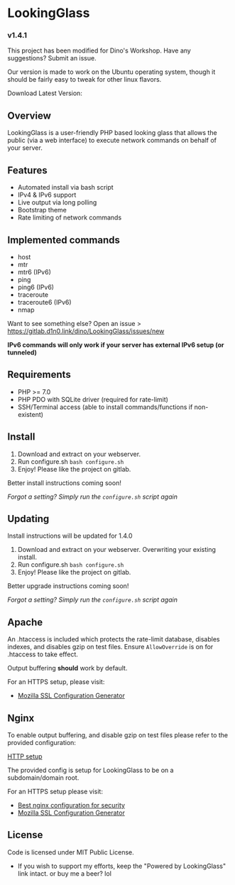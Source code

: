 # LookingGlass
### v1.4.1

This project has been modified for Dino's Workshop. Have any suggestions? Submit an issue.

Our version is made to work on the Ubuntu operating system, though it should be fairly easy
to tweak for other linux flavors.

Download Latest Version: 

## Overview

LookingGlass is a user-friendly PHP based looking glass that allows the public (via a web interface)
to execute network commands on behalf of your server.

## Features

* Automated install via bash script
* IPv4 & IPv6 support
* Live output via long polling
* Bootstrap theme
* Rate limiting of network commands

## Implemented commands

* host
* mtr
* mtr6 (IPv6)
* ping
* ping6 (IPv6)
* traceroute
* traceroute6 (IPv6)
* nmap

Want to see something else? Open an issue > https://gitlab.d1n0.link/dino/LookingGlass/issues/new

__IPv6 commands will only work if your server has external IPv6 setup (or tunneled)__

## Requirements

* PHP >= 7.0
* PHP PDO with SQLite driver (required for rate-limit)
* SSH/Terminal access (able to install commands/functions if non-existent)

## Install

1. Download and extract on your webserver.
2. Run configure.sh ```bash configure.sh```
3. Enjoy! Please like the project on gitlab.

Better install instructions coming soon!

_Forgot a setting? Simply run the `configure.sh` script again_

## Updating

Install instructions will be updated for 1.4.0

1. Download and extract on your webserver. Overwriting your existing install.
2. Run configure.sh ```bash configure.sh```
3. Enjoy! Please like the project on gitlab.

Better upgrade instructions coming soon!

_Forgot a setting? Simply run the `configure.sh` script again_

## Apache

An .htaccess is included which protects the rate-limit database, disables indexes, and disables gzip on test files.
Ensure `AllowOverride` is on for .htaccess to take effect.

Output buffering __should__ work by default.

For an HTTPS setup, please visit:
- [Mozilla SSL Configuration Generator](https://mozilla.github.io/server-side-tls/ssl-config-generator/)

## Nginx

To enable output buffering, and disable gzip on test files please refer to the provided configuration:

[HTTP setup](LookingGlass/lookingglass-http.nginx.conf)

The provided config is setup for LookingGlass to be on a subdomain/domain root.

For an HTTPS setup please visit:
- [Best nginx configuration for security](http://tautt.com/best-nginx-configuration-for-security/)
- [Mozilla SSL Configuration Generator](https://mozilla.github.io/server-side-tls/ssl-config-generator/)

## License

Code is licensed under MIT Public License.

* If you wish to support my efforts, keep the "Powered by LookingGlass" link intact. or buy me a beer? lol
